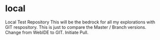 # local
Local Test Repository
This will be the bedrock for all my explorations with GIT respository.
This is just to compare the Master / Branch versions.
Change from WebIDE to GIT.
Initiate Pull.
